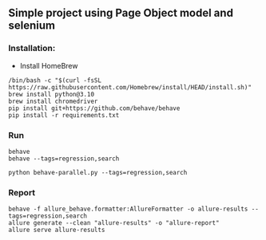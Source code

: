## Simple project using Page Object model and selenium
### Installation:
+ Install HomeBrew
```
/bin/bash -c "$(curl -fsSL https://raw.githubusercontent.com/Homebrew/install/HEAD/install.sh)"
brew install python@3.10
brew install chromedriver
pip install git+https://github.com/behave/behave
pip install -r requirements.txt
```
### Run 
```
behave
behave --tags=regression,search
```
```
python behave-parallel.py --tags=regression,search
```
### Report
```
behave -f allure_behave.formatter:AllureFormatter -o allure-results --tags=regression,search  
allure generate --clean "allure-results" -o "allure-report"
allure serve allure-results
```
